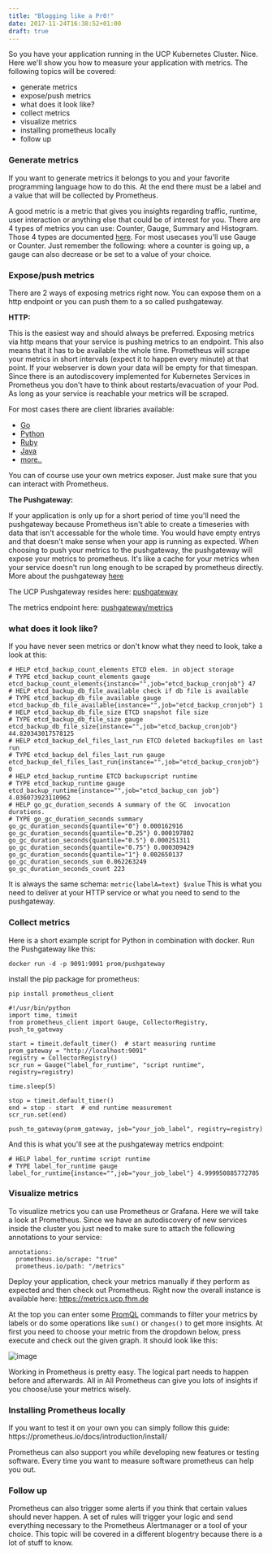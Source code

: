 ```yaml
---
title: "Blogging like a Pr0!"
date: 2017-11-24T16:38:52+01:00
draft: true
---
```


So you have your application running in the UCP Kubernetes Cluster. Nice. Here we'll show you how to measure your application with metrics. The following topics will be covered:

- generate metrics
- expose/push metrics
- what does it look like?
- collect metrics
- visualize metrics
- installing prometheus locally
- follow up

<h3>Generate metrics</h3>
If you want to generate metrics it belongs to you and your favorite programming language how to do this. At the end there must be a label and a value that will be collected by Prometheus.

A good metric is a metric that gives you insights regarding traffic, runtime, user interaction or anything else that could be of interest for you. There are 4 types of metrics you can use: Counter, Gauge, Summary and Histogram. Those 4 types are documented [here](https://prometheus.io/docs/concepts/metric_types/). For most usecases you'll use Gauge or Counter. Just remember the following: where a counter is going up, a gauge can also decrease or be set to a value of your choice.

<h3>Expose/push metrics</h3>
There are 2 ways of exposing metrics right now. You can expose them on a http endpoint or you can push them to a so called pushgateway.

**HTTP:**

This is the easiest way and should always be preferred. Exposing metrics via http means that your service is pushing metrics to an endpoint. This also means that it has to be available the whole time. Prometheus will scrape your metrics in short intervals (expect it to happen every minute) at that point. If your webserver is down your data will be empty for that timespan. Since there is an autodiscovery implemented for Kubernetes Services in Prometheus you don't have to think about restarts/evacuation of your Pod. As long as your service is reachable your metrics will be scraped.

For most cases there are client libraries available:

- [Go](https://github.com/prometheus/client_golang)
- [Python](https://github.com/prometheus/client_python)
- [Ruby](https://github.com/prometheus/client_ruby)
- [Java](https://github.com/prometheus/client_java)
- [more..](https://prometheus.io/docs/instrumenting/clientlibs/)

You can of course use your own metrics exposer. Just make sure that you can interact with Prometheus.

**The Pushgateway:**

If your application is only up for a short period of time you'll need the pushgateway because Prometheus isn't able to create a timeseries with data that isn't accessable for the whole time. You would have empty entrys and that doesn't make sense when your app is running as expected.
When choosing to push your metrics to the pushgateway, the pushgateway will expose your metrics to prometheus. It's like a cache for your metrics when your service doesn't run long enough to be scraped by prometheus directly.
More about the pushgateway [here](https://github.com/prometheus/pushgateway)

The UCP Pushgateway resides here: [pushgateway](https://prometheus-pushgateway.ucp.fhm.de/)

The metrics endpoint here:
[pushgateway/metrics](https://prometheus-pushgateway.ucp.fhm.de/metrics)



<h3>what does it look like?</h3>

If you have never seen metrics or don't know what they need to look, take a look at this:



```
# HELP etcd_backup_count_elements ETCD elem. in object storage
# TYPE etcd_backup_count_elements gauge
etcd_backup_count_elements{instance="",job="etcd_backup_cronjob"} 47
# HELP etcd_backup_db_file_available check if db file is available
# TYPE etcd_backup_db_file_available gauge
etcd_backup_db_file_available{instance="",job="etcd_backup_cronjob"} 1
# HELP etcd_backup_db_file_size ETCD snapshot file size
# TYPE etcd_backup_db_file_size gauge
etcd_backup_db_file_size{instance="",job="etcd_backup_cronjob"} 44.820343017578125
# HELP etcd_backup_del_files_last_run ETCD deleted backupfiles on last run
# TYPE etcd_backup_del_files_last_run gauge
etcd_backup_del_files_last_run{instance="",job="etcd_backup_cronjob"} 0
# HELP etcd_backup_runtime ETCD backupscript runtime
# TYPE etcd_backup_runtime gauge
etcd_backup_runtime{instance="",job="etcd_backup_con job"} 4.036073923110962
# HELP go_gc_duration_seconds A summary of the GC  invocation durations.
# TYPE go_gc_duration_seconds summary
go_gc_duration_seconds{quantile="0"} 0.000162916
go_gc_duration_seconds{quantile="0.25"} 0.000197802
go_gc_duration_seconds{quantile="0.5"} 0.000251311
go_gc_duration_seconds{quantile="0.75"} 0.000309429
go_gc_duration_seconds{quantile="1"} 0.002650137
go_gc_duration_seconds_sum 0.062263249
go_gc_duration_seconds_count 223
```

It is always the same schema: `metric{labelA=text} $value`
This is what you need to deliver at your HTTP service or what you need to send to the pushgateway.


<h3>Collect metrics</h3>

Here is a short example script for Python in combination with docker. Run the Pushgateway like this:

 `docker run -d -p 9091:9091 prom/pushgateway`

install the pip package for prometheus:

 `pip install prometheus_client`

```
#!/usr/bin/python
import time, timeit
from prometheus_client import Gauge, CollectorRegistry, push_to_gateway

start = timeit.default_timer()  # start measuring runtime
prom_gateway = "http://localhost:9091"
registry = CollectorRegistry()
scr_run = Gauge("label_for_runtime", "script runtime", registry=registry)

time.sleep(5)

stop = timeit.default_timer()
end = stop - start  # end runtime measurement
scr_run.set(end)

push_to_gateway(prom_gateway, job="your_job_label", registry=registry)
```

And this is what you'll see at the pushgateway metrics endpoint:
```
# HELP label_for_runtime script runtime
# TYPE label_for_runtime gauge
label_for_runtime{instance="",job="your_job_label"} 4.999950885772705
```

<h3>Visualize metrics</h3>
To visualize metrics you can use Prometheus or Grafana. Here we will take a look at Prometheus. Since we have an autodiscovery of new services inside the cluster you just need to make sure to attach the following annotations to your service:

```
annotations:
  prometheus.io/scrape: "true"
  prometheus.io/path: "/metrics"
```

Deploy your application, check your metrics manually if they perform as expected and then check out Prometheus. Right now the overall instance is available here:
https://metrics.ucp.fhm.de

At the top you can enter some [PromQL](https://prometheus.io/docs/querying/basics/) commands to filter your metrics by labels or do some operations like `sum()` or `changes()` to get more insights.
At first you need to choose your metric from the dropdown below, press execute and check out the given graph. 
It should look like this:

![image](https://www.robustperception.io/wp-content/uploads/2017/04/Screen-Shot-2017-04-06-at-11.52.04.png)

Working in Prometheus is pretty easy. The logical part needs to happen before and afterwards. All in All Prometheus can give you lots of insights if you choose/use your metrics wisely.

<h3>Installing Prometheus locally</h3>
If you want to test it on your own you can simply follow this guide:
https://prometheus.io/docs/introduction/install/

Prometheus can also support you while developing new features or testing software. Every time you want to measure software prometheus can help you out. 

<h3>Follow up</h3>

Prometheus can also trigger some alerts if you think that certain values should never happen. A set of rules will trigger your logic and send everything necessary to the Prometheus Alertmanager or a tool of your choice. This topic will be covered in a different blogentry because there is a lot of stuff to know.
